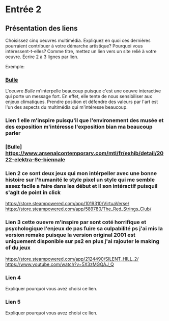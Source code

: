 # Entrée 2
## Présentation des liens
Choisissez cinq oeuvres multimédia. Expliquez en quoi ces dernières pourraient contribuer à votre démarche artistique? Pourquoi vous intéressent-t-elles? Comme titre, mettez un lien vers un site relié à votre oeuvre. Écrire 2 à 3 lignes par lien.

Exemple: 
### [Bulle](https://www.onf.ca/interactif/bulle/) 
L'oeuvre *Bulle* m'interpelle beaucoup puisque c'est une oeuvre interactive qui porte un message fort. En effet, elle tente de nous sensibiliser aux enjeux climatiques. Prendre position et défendre des valeurs par l'art est l'un des aspects du multimédia qui m'intéresse beaucoup. 

### Lien 1  elle m'inspire puisqu'il que l'environement des musée et des exposition m'intéresse l'exposition bian ma beaucoup parler
 ### [Bulle] https://www.arsenalcontemporary.com/mtl/fr/exhib/detail/2022-elektra-6e-biennale

### Lien 2 ce sont deux jeux qui mon intérpeller avec une bonne histoire sur l'humanité le style pixel un style qui me semble assez facile a faire dans les début et il son intéractif puisquil s'agit de point in click
https://store.steampowered.com/app/1019310/VirtuaVerse/ https://store.steampowered.com/app/589780/The_Red_Strings_Club/

### Lien 3 cette ouevre m'inspire par sont coté horrifique et psychologique l'enjeux de pas fuire sa culpabilité ps j'ai mis la version remake puisque la version original 2001 est uniquement disponible sur ps2 en plus j'ai rajouter le making of du jeux 
https://store.steampowered.com/app/2124490/SILENT_HILL_2/  https://www.youtube.com/watch?v=5X3zMGQAJ_Q

### Lien 4 
Expliquer pourquoi vous avez choisi ce lien. 

### Lien 5 
Expliquer pourquoi vous avez choisi ce lien. 

